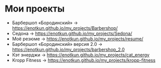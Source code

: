 # Мои проекты

- Барбершоп «Бородинский» → https://enotkun.github.io/my_projects/Barbershop/
- Седона → https://enotkun.github.io/my_projects/Sedona/
- Моё резюме → https://enotkun.github.io/my_projects/resume/
- Барбершоп «Бородинский» версия 2.0 → https://enotkun.github.io/my_projects/barbershop_2.0
- Кэт энерджи → https://enotkun.github.io/my_projects/cat_energy
- Kropp Fitness → https://enotkun.github.io/my_projects/kropp-fitness